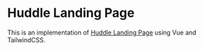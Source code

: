# Huddle Landing Page
This is an implementation of [Huddle Landing Page](https://www.frontendmentor.io/challenges/huddle-landing-page-with-a-single-introductory-section-B_2Wvxgi0) using Vue and TailwindCSS. 
